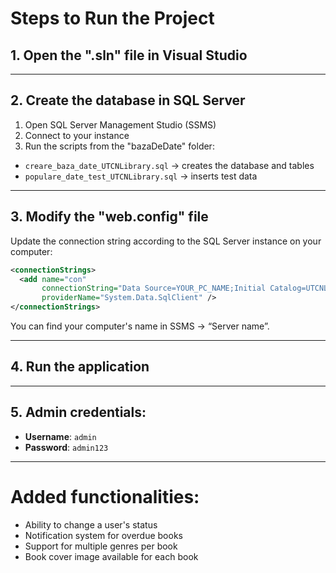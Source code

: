 # Steps to Run the Project

## 1. Open the ".sln" file in Visual Studio

---

## 2. Create the database in SQL Server

1. Open SQL Server Management Studio (SSMS)  
2. Connect to your instance  
3. Run the scripts from the "bazaDeDate" folder:

- `creare_baza_date_UTCNLibrary.sql` → creates the database and tables  
- `populare_date_test_UTCNLibrary.sql` → inserts test data  

---

## 3. Modify the "web.config" file

Update the connection string according to the SQL Server instance on your computer:

```xml
<connectionStrings>
  <add name="con" 
       connectionString="Data Source=YOUR_PC_NAME;Initial Catalog=UTCNLibrary;Integrated Security=True;" 
       providerName="System.Data.SqlClient" />
</connectionStrings>
```

You can find your computer's name in SSMS → “Server name”.

---

## 4. Run the application

---

## 5. Admin credentials:

- **Username**: `admin`  
- **Password**: `admin123`

---

# Added functionalities:

- Ability to change a user's status  
- Notification system for overdue books  
- Support for multiple genres per book  
- Book cover image available for each book  
